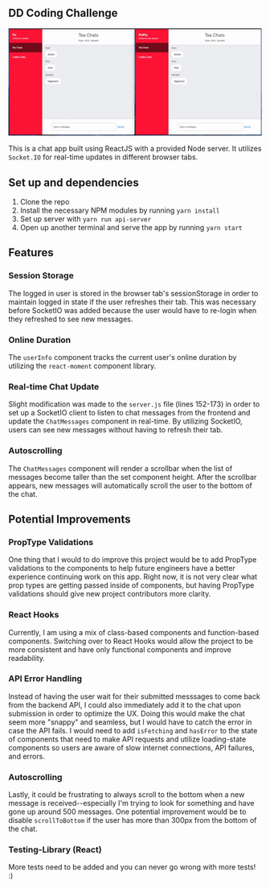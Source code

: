 ## DD Coding Challenge

![image](./public/images/dd_chat.gif)

This is a chat app built using ReactJS with a provided Node server. It utilizes `Socket.IO` for real-time updates in different browser tabs.

## Set up and dependencies

1. Clone the repo
2. Install the necessary NPM modules by running `yarn install`
3. Set up server with `yarn run api-server`
4. Open up another terminal and serve the app by running `yarn start`

## Features

### Session Storage

The logged in user is stored in the browser tab's sessionStorage in order to maintain logged in state if the user refreshes their tab. This was necessary before SocketIO was added because the user would have to re-login when they refreshed to see new messages.

### Online Duration

The `userInfo` component tracks the current user's online duration by utilizing the `react-moment` component library.

### Real-time Chat Update

Slight modification was made to the `server.js` file (lines 152-173) in order to set up a SocketIO client to listen to chat messages from the frontend and update the `ChatMessages` component in real-time. By utilizing SocketIO, users can see new messages without having to refresh their tab.

### Autoscrolling

The `ChatMessages` component will render a scrollbar when the list of messages become taller than the set component height. After the scrollbar appears, new messages will automatically scroll the user to the bottom of the chat.

## Potential Improvements

### PropType Validations

One thing that I would to do improve this project would be to add PropType validations to the components to help future engineers have a better experience continuing work on this app. Right now, it is not very clear what prop types are getting passed inside of components, but having PropType validations should give new project contributors more clarity.

### React Hooks

Currently, I am using a mix of class-based components and function-based components. Switching over to React Hooks would allow the project to be more consistent and have only functional components and improve readability.

### API Error Handling

Instead of having the user wait for their submitted messsages to come back from the backend API, I could also immediately add it to the chat upon submission in order to optimize the UX. Doing this would make the chat seem more "snappy" and seamless, but I would have to catch the error in case the API fails. I would need to add `isFetching` and `hasError` to the state of components that need to make API requests and utilize loading-state components so users are aware of slow internet connections, API failures, and errors.

### Autoscrolling

Lastly, it could be frustrating to always scroll to the bottom when a new message is received--especially I'm trying to look for something and have gone up around 500 messages. One potential improvement would be to disable `scrollToBottom` if the user has more than 300px from the bottom of the chat.

### Testing-Library (React)

More tests need to be added and you can never go wrong with more tests! :)
